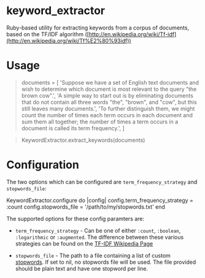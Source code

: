 keyword\_extractor
=================

Ruby-based utility for extracting keywords from a corpus of documents, based on the 
TF/IDF algorithm ([http://en.wikipedia.org/wiki/Tf-idf](http://en.wikipedia.org/wiki/Tf%E2%80%93idf))


Usage
=================
  
  > documents = [
      'Suppose we have a set of English text documents and wish to determine which document is most relevant to the query "the brown cow".',
      'A simple way to start out is by eliminating documents that do not contain all three words "the", "brown", and "cow", but this still leaves many documents.',
      'To further distinguish them, we might count the number of times each term occurs in each document and sum them all together; the number of times a term occurs in a document is called its term frequency.',
    ]

  > KeywordExtractor.extract\_keywords(documents)


Configuration
=================

The two options which can be configured are `term_frequency_strategy` and `stopwords_file`:

  KeywordExtractor.configure do |config|
    config.term_frequency_strategy = :count
	config.stopwords_file = '/path/to/my/stopwords.txt'
  end

The supported options for these config paramters are:

  * `term_frequency_strategy` - Can be one of either `:count`, `:boolean`, `:logarithmic` or `:augmented`.  The difference between these various strategies can be found on the [TF-IDF Wikipedia Page](http://en.wikipedia.org/wiki/Tf%E2%80%93idf#Mathematical_details)

  * `stopwords_file` - The path to a file containing a list of custom [stopwords](http://en.wikipedia.org/wiki/Stopwords).  If set to nil, no stopwords file will be used.  The file provided should be plain text and have one stopword per line.

